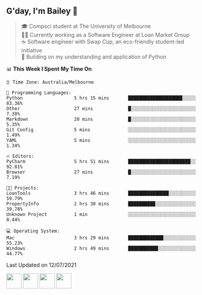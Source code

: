 ## G'day, I'm Bailey 👋

> 🎓 Compsci student at The University of Melbourne <br>
> 👨‍💻 Currently working as a Software Engineer at Loan Market Group <br>
> ☕️ Software engineer with Swap Cup, an eco-friendly student-led initiative <br>
> 🌱 Building on my understanding and application of Python

<!--START_SECTION:waka-->
📊 **This Week I Spent My Time On** 

```text
⌚︎ Time Zone: Australia/Melbourne

💬 Programming Languages: 
Python                   5 hrs 15 mins       ████████████████████░░░░░   83.36% 
Other                    27 mins             █░░░░░░░░░░░░░░░░░░░░░░░░   7.38% 
Markdown                 20 mins             █░░░░░░░░░░░░░░░░░░░░░░░░   5.35% 
Git Config               5 mins              ░░░░░░░░░░░░░░░░░░░░░░░░░   1.49% 
YAML                     5 mins              ░░░░░░░░░░░░░░░░░░░░░░░░░   1.34%

🔥 Editors: 
PyCharm                  5 hrs 51 mins       ███████████████████████░░   92.81% 
Browser                  27 mins             █░░░░░░░░░░░░░░░░░░░░░░░░   7.19%

🐱‍💻 Projects: 
LoanTools                3 hrs 46 mins       ███████████████░░░░░░░░░░   59.79% 
PropertyInfo             2 hrs 30 mins       ██████████░░░░░░░░░░░░░░░   39.78% 
Unknown Project          1 min               ░░░░░░░░░░░░░░░░░░░░░░░░░   0.44%

💻 Operating System: 
Mac                      3 hrs 29 mins       █████████████░░░░░░░░░░░░   55.23% 
Windows                  2 hrs 49 mins       ███████████░░░░░░░░░░░░░░   44.77%

```


 Last Updated on 12/07/2021
<!--END_SECTION:waka-->

[<img height="40px" src="https://img.icons8.com/ios-filled/2x/linkedin.png">](https://linkedin.com/in/baileybutler1)
[<img height="40px" src="https://img.icons8.com/ios-filled/2x/github.png">](https://github.com/baely)
[<img height="40px" src="https://img.icons8.com/ios-filled/2x/salesforce.png">](https://trailblazer.me/id/baileybutler)
[<img height="40px" src="https://img.icons8.com/ios-filled/2x/instagram.png">](https://instagram.com/bae1y)
